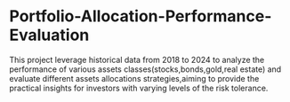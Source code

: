 # Portfolio-Allocation-Performance-Evaluation
This project leverage historical data from 2018 to 2024 to analyze the performance of various assets classes(stocks,bonds,gold,real estate) and evaluate different assets allocations strategies,aiming to provide the practical insights for investors with varying levels of the risk tolerance.

